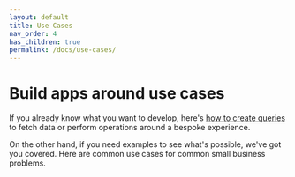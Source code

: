 ```yaml
---
layout: default
title: Use Cases
nav_order: 4
has_children: true
permalink: /docs/use-cases/
---
```


# Build apps around use cases

If you already know what you want to develop, here's [how to create queries](../../graphql-explorer/) to fetch data or perform operations around a bespoke experience. 

On the other hand, if you need examples to see what's possible, we've got you covered. Here are common use cases for common small business problems.
